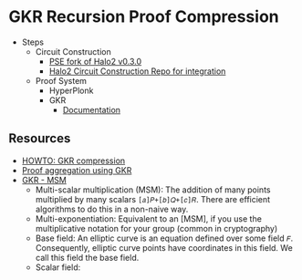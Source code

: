# GKR Recursion Proof Compression

- Steps
  - Circuit Construction
    - [PSE fork of Halo2 v0.3.0](https://github.com/privacy-scaling-explorations/halo2/tree/v0.3.0/halo2)
    - [Halo2 Circuit Construction Repo for integration](https://github.com/poly-layer/halo2)
  - Proof System
    - HyperPlonk
    - GKR
      - [Documentation](./gkr/Readme.md)

## Resources
- [HOWTO: GKR compression](https://hackmd.io/@levs57/SJb7-WZFyx)
- [Proof aggregation using GKR](https://hackmd.io/@soowon/gkr?utm_source=preview-mode&utm_medium=rec)
- [GKR - MSM](https://github.com/morgana-proofs/GKR-MSM)
  - Multi-scalar multiplication (MSM): The addition of many points multiplied by many scalars `[𝑎]𝑃+[𝑏]𝑄+[𝑐]𝑅`. There are efficient algorithms to do this in a non-naive way.
  - Multi-exponentiation: Equivalent to an [MSM], if you use the multiplicative notation for your group (common in cryptography)
  - Base field: An elliptic curve is an equation defined over some field `𝐹`. Consequently, elliptic curve points have coordinates in this field. We call this field the base field.
  - Scalar field: 